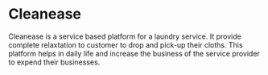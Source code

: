 # Cleanease
Cleanease is a service based platform for a laundry service. It provide complete relaxtation to customer to drop and pick-up their cloths. This platform helps in daily life and increase the business of the service provider to expend their businesses.
